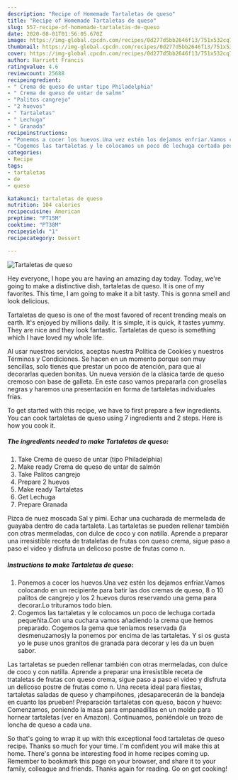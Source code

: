 ```yaml
---
description: "Recipe of Homemade Tartaletas de queso"
title: "Recipe of Homemade Tartaletas de queso"
slug: 557-recipe-of-homemade-tartaletas-de-queso
date: 2020-08-01T01:56:05.670Z
image: https://img-global.cpcdn.com/recipes/0d277d5bb2646f13/751x532cq70/tartaletas-de-queso-foto-principal.jpg
thumbnail: https://img-global.cpcdn.com/recipes/0d277d5bb2646f13/751x532cq70/tartaletas-de-queso-foto-principal.jpg
cover: https://img-global.cpcdn.com/recipes/0d277d5bb2646f13/751x532cq70/tartaletas-de-queso-foto-principal.jpg
author: Harriett Francis
ratingvalue: 4.6
reviewcount: 25688
recipeingredient:
- " Crema de queso de untar tipo Philadelphia"
- " Crema de queso de untar de salmn"
- "Palitos cangrejo"
- "2 huevos"
- " Tartaletas"
- " Lechuga"
- " Granada"
recipeinstructions:
- "Ponemos a cocer los huevos.Una vez estén los dejamos enfriar.Vamos colocando en un recipiente para batir las dos cremas de queso, 8 o 10 palitos de cangrejo y los 2 huevos duros reservando una gema para decorar.Lo trituramos todo bien."
- "Cogemos las tartaletas y le colocamos un poco de lechuga cortada pequeñita.Con una cuchara vamos añadiendo la crema que hemos preparado. Cogemos la gema que teníamos reservada (la desmenuzamos)y la ponemos por encima de las tartaletas. Y si os gusta yo le puse unos granitos de granada para decorar y les da un buen sabor."
categories:
- Recipe
tags:
- tartaletas
- de
- queso

katakunci: tartaletas de queso 
nutrition: 104 calories
recipecuisine: American
preptime: "PT15M"
cooktime: "PT38M"
recipeyield: "1"
recipecategory: Dessert

---
```



![Tartaletas de queso](https://img-global.cpcdn.com/recipes/0d277d5bb2646f13/751x532cq70/tartaletas-de-queso-foto-principal.jpg)

Hey everyone, I hope you are having an amazing day today. Today, we're going to make a distinctive dish, tartaletas de queso. It is one of my favorites. This time, I am going to make it a bit tasty. This is gonna smell and look delicious.

Tartaletas de queso is one of the most favored of recent trending meals on earth. It's enjoyed by millions daily. It is simple, it is quick, it tastes yummy. They are nice and they look fantastic. Tartaletas de queso is something which I have loved my whole life.

Al usar nuestros servicios, aceptas nuestra Política de Cookies y nuestros Términos y Condiciones. Se hacen en un momento porque son muy sencillas, solo tienes que prestar un poco de atención, para que al decorarlas queden bonitas. Un nueva versión de la clásica tarde de queso cremoso con base de galleta. En este caso vamos prepararla con grosellas negras y haremos una presentación en forma de tartaletas individuales frías.


To get started with this recipe, we have to first prepare a few ingredients. You can cook tartaletas de queso using 7 ingredients and 2 steps. Here is how you cook it.

<!--inarticleads1-->

##### The ingredients needed to make Tartaletas de queso:

1. Take  Crema de queso de untar (tipo Philadelphia)
1. Make ready  Crema de queso de untar de salmón
1. Take Palitos cangrejo
1. Prepare 2 huevos
1. Make ready  Tartaletas
1. Get  Lechuga
1. Prepare  Granada


Pizca de nuez moscada Sal y pimi. Echar una cucharada de mermelada de guayaba dentro de cada tartaleta. Las tartaletas se pueden rellenar también con otras mermeladas, con dulce de coco y con natilla. Aprende a preparar una irresistible receta de trataletas de frutas con queso crema, sigue paso a paso el video y disfruta un delicoso postre de frutas como n. 

<!--inarticleads2-->

##### Instructions to make Tartaletas de queso:

1. Ponemos a cocer los huevos.Una vez estén los dejamos enfriar.Vamos colocando en un recipiente para batir las dos cremas de queso, 8 o 10 palitos de cangrejo y los 2 huevos duros reservando una gema para decorar.Lo trituramos todo bien.
1. Cogemos las tartaletas y le colocamos un poco de lechuga cortada pequeñita.Con una cuchara vamos añadiendo la crema que hemos preparado. Cogemos la gema que teníamos reservada (la desmenuzamos)y la ponemos por encima de las tartaletas. Y si os gusta yo le puse unos granitos de granada para decorar y les da un buen sabor.


Las tartaletas se pueden rellenar también con otras mermeladas, con dulce de coco y con natilla. Aprende a preparar una irresistible receta de trataletas de frutas con queso crema, sigue paso a paso el video y disfruta un delicoso postre de frutas como n. Una receta ideal para fiestas, tartaletas saladas de queso y champiñones, ¡desaparecerán de la bandeja en cuanto las prueben! Preparación tartaletas con queso, bacon y huevo: Comenzamos, poniendo la masa para empanadillas en un molde para hornear tartaletas (ver en Amazon). Continuamos, poniéndole un trozo de loncha de queso a cada una. 

So that's going to wrap it up with this exceptional food tartaletas de queso recipe. Thanks so much for your time. I'm confident you will make this at home. There's gonna be interesting food in home recipes coming up. Remember to bookmark this page on your browser, and share it to your family, colleague and friends. Thanks again for reading. Go on get cooking!
